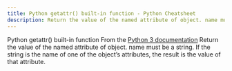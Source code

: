 ```yaml
---
title: Python getattr() built-in function - Python Cheatsheet
description: Return the value of the named attribute of object. name must be a string. If the string is the name of one of the object’s attributes, the result is the value of that attribute.
---
```


<base-title :title="frontmatter.title" :description="frontmatter.description">
Python getattr() built-in function
</base-title>

<base-disclaimer>
  <base-disclaimer-title>
    From the <a target="_blank" href="https://docs.python.org/3/library/functions.html#getattr">Python 3 documentation</a>
  </base-disclaimer-title>
  <base-disclaimer-content>
   Return the value of the named attribute of object. name must be a string. If the string is the name of one of the object’s attributes, the result is the value of that attribute.
  </base-disclaimer-content>
</base-disclaimer>

<!-- remove this tag to start editing this page -->
<empty-section />
<!-- remove this tag to start editing this page -->
